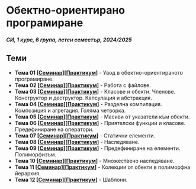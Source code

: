 # Обектно-ориентирано програмиране

##### СИ, 1 курс, 6 група, летен семестър, 2024/2025

## Теми
- **Тема 01 [[Семинар](./Seminar/Week%2001/)][[Практикум](./Practicum//Week01/)]** - Увод в обектно-ориентираното програмиране.
- **Тема 02 [[Семинар](./Seminar/Week%2002/)][[Практикум](./Practicum//Week02/)]** - Работа с файлове.
- **Тема 03 [[Семинар](./Seminar/Week%2003/)][[Практикум](./Practicum//Week03/)]** - Класове и обекти. Членове. Конструктор и деструктор. Капсулация и абстракция.
- **Тема 04 [[Семинар](./Seminar/Week%2004/)][[Практикум](./Practicum//Week04/)]** - Разделна компилация. Композиция и агрегация. Голяма четворка.
- **Тема 05 [[Семинар](./Seminar/Week%2005/)][[Практикум](./Practicum//Week05/)]** - Масиви от указатели към обекти.
- **Тема 06 [[Семинар](./Seminar/Week%2006/)][[Практикум](./Practicum//Week06/)]** - Приятелски функции и класове. Предефиниране на оператори.
- **Тема 07 [[Семинар](./Seminar/Week%2007/)][[Практикум](./Practicum//Week07/)]** - Статични елементи.
- **Тема 08 [[Семинар](./Seminar/Week%2008/)][[Практикум](./Practicum//Week08/)]** - Наследяване.
- **Тема 09 [[Семинар](./Seminar/Week%2009/)][[Практикум](./Practicum//Week09/)]** - Предефиниране на елементи. Полиморфизъм.
- **Тема 10 [[Семинар](./Seminar/Week%2010/)][[Практикум](./Practicum//Week10/)]** - Множествено наследяване.
- **Тема 11 [[Семинар](./Seminar/Week%2011/)][[Практикум](./Practicum//Week11/)]** - Колекции от обекти в полиморфна йерархия.
- **Тема 12 [[Семинар](./Seminar/Week%2012/)][[Практикум](./Practicum//Week12/)]** - Шаблони.
